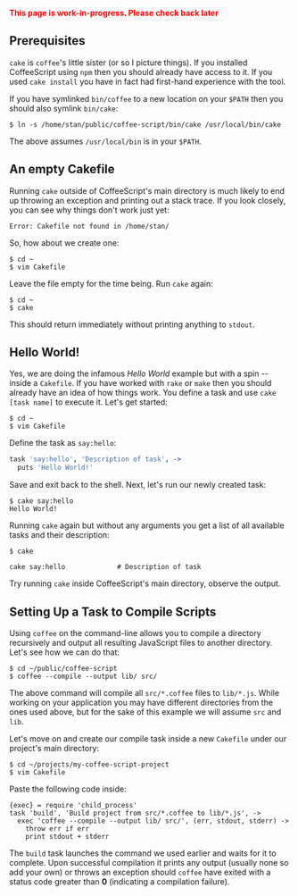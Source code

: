 <font color="red">**This page is work-in-progress. Please check back later**</font>

## Prerequisites

`cake` is `coffee`'s little sister (or so I picture things). If you installed CoffeeScript using `npm` then you should already have access to it. If you used `cake install` you have in fact had first-hand experience with the tool.

If you have symlinked `bin/coffee` to a new location on your `$PATH` then you should also symlink `bin/cake`:

    $ ln -s /home/stan/public/coffee-script/bin/cake /usr/local/bin/cake

The above assumes `/usr/local/bin` is in your `$PATH`.

## An empty Cakefile

Running `cake` outside of CoffeeScript's main directory is much likely to end up throwing an exception and printing out a stack trace. If you look closely, you can see why things don't work just yet:

    Error: Cakefile not found in /home/stan/

So, how about we create one:

    $ cd ~
    $ vim Cakefile

Leave the file empty for the time being. Run `cake` again:

    $ cd ~
    $ cake

This should return immediately without printing anything to `stdout`.

## Hello World!

Yes, we are doing the infamous *Hello World* example but with a spin -- inside a `Cakefile`. If you have worked with `rake` or `make` then you should already have an idea of how things work. You define a task and use `cake [task name]` to execute it. Let's get started:

    $ cd ~
    $ vim Cakefile

Define the task as `say:hello`:

```coffeescript
task 'say:hello', 'Description of task', ->
  puts 'Hello World!'
```

Save and exit back to the shell. Next, let's run our newly created task:

    $ cake say:hello
    Hello World!

Running `cake` again but without any arguments you get a list of all available tasks and their description:

    $ cake

    cake say:hello             # Description of task

Try running `cake` inside CoffeeScript's main directory, observe the output.

## Setting Up a Task to Compile Scripts

Using `coffee` on the command-line allows you to compile a directory recursively and output all resulting JavaScript files to another directory. Let's see how we can do that:

    $ cd ~/public/coffee-script
    $ coffee --compile --output lib/ src/

The above command will compile all `src/*.coffee` files to `lib/*.js`. While working on your application you may have different directories from the ones used above, but for the sake of this example we will assume `src` and `lib`.

Let's move on and create our compile task inside a new `Cakefile` under our project's main directory:

    $ cd ~/projects/my-coffee-script-project
    $ vim Cakefile

Paste the following code inside:

    {exec} = require 'child_process'
    task 'build', 'Build project from src/*.coffee to lib/*.js', ->
      exec 'coffee --compile --output lib/ src/', (err, stdout, stderr) ->
        throw err if err
        print stdout + stderr

The `build` task launches the command we used earlier and waits for it to complete. Upon successful compilation it prints any output (usually none so add your own) or throws an exception should `coffee` have exited with a status code greater than **0** (indicating a compilation failure).
